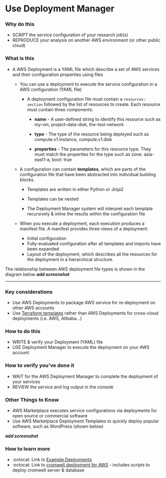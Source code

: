 # Use Deployment Manager 

### Why do this
 - SCRIPT the service configuration of your research job(s) 
 - REPRODUCE your analysis on another AWS environment (or other public cloud)

### What is this
 - A AWS Deployment is a YAML file which describe a set of AWS services and their configuration properties using files

   - You can use a deployment to execute the service configuration in a AWS configuration (YAML file)  

      - A deployment configuration file must contain a `resources: section` followed by the list of resources to create. Each resource must contain three components:

         - **name** - A user-defined string to identify this resource such as my-vm, project-data-disk, the-test-network

         - **type** - The type of the resource being deployed such as compute.v1.instance, compute.v1.disk

         - **properties** - The parameters for this resource type. They must match the properties for the type such as zone: asia-east1-a, boot: true

   - A configuration can contain **templates**, which are parts of the configuration file that have been abstracted into individual building blocks. 
      - Templates are written in either Python or Jinja2
      - Templates can be nested

      - The Deployment Manager system will interpret each template recursively & inline the results within the configuration file 

   - When you execute a deployment, each execution produces a manifest file. A manifest provides three views of a deployment:
      - Initial configuration
      - Fully-evaluated configuration after all templates and imports have been expanded
      - Layout of the deployment, which describes all the resources for the deployment in a hierarchical structure.
 
The relationship between AWS deployment file types is shown in the diagram below
  ***add screenshot***
  
-----

### Key considerations
 - Use AWS Deployments to package AWS service for re-deployment on other AWS accounts
  - Use [Terraform templates](https://www.terraform.io/docs/providers/template/d/file.html) rather than AWS Deployments for cross-cloud deployments (i.e. AWS, Alibaba...) 
 
### How to do this
 - WRITE & verify your Deployment (YAML) file
 - USE Deployment Manager to execute the deployment on your AWS account

### How to verify you've done it
 - WAIT for the AWS Deployment Manager to complete the deployment of your services
 - REVIEW the service and log output in the console

### Other Things to Know
 - AWS Marketplace executes service configurations via deployments for open source or commercial software
 - Use AWS Marketplace Deployment Templates to quickly deploy popular software, such as WordPress (shown below)

***add screenshot***


### How to learn more
 - :octocat: Link to [Example Deployments](https://github.com/GoogleCloudPlatform/deploymentmanager-samples)
 - :octocat: Link to [cromwell deployment for AWS](https://github.com/hall-lab/cromwell-deployment) - includes scripts to deploy cromwell server & database
